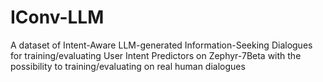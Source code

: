 # IConv-LLM
A dataset of Intent-Aware LLM-generated Information-Seeking Dialogues for training/evaluating User Intent Predictors on Zephyr-7Beta with the possibility to training/evaluating on real human dialogues 
